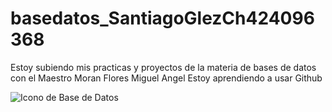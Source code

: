 # basedatos_SantiagoGlezCh424096368

Estoy subiendo mis practicas y proyectos de la materia de bases de datos con el Maestro Moran Flores Miguel Angel 
Estoy aprendiendo a usar Github 


![Icono de Base de Datos](https://www.flaticon.com/svg/v2/svg_2/svg_2214.svg)
